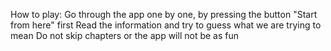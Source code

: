 How to play:
Go through the app one by one, by pressing the button "Start from here" first
Read the information and try to guess what we are trying to mean
Do not skip chapters or the app will not be as fun
